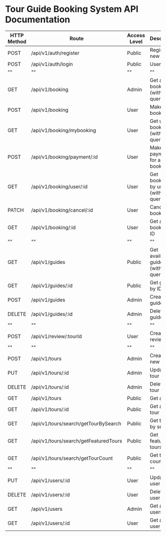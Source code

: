 # Tour Guide Booking System API Documentation

| HTTP Method | Route                                | Access Level | Description                         |
|-------------|--------------------------------------|--------------|-------------------------------------|
| POST        | /api/v1/auth/register               | Public       | Register a new user                 |
| POST        | /api/v1/auth/login                  | Public       | User login                          |
| ""          | ""                                  | ""           | ""                                  |
| GET         | /api/v1/booking                     | Admin        | Get all bookings (with queries)     |
| POST        | /api/v1/booking                     | User         | Make a booking                      |
| GET         | /api/v1/booking/mybooking          | User         | Get user's bookings (with queries)  |
| POST        | /api/v1/booking/payment/:id        | User         | Make payment for a booking          |
| GET         | /api/v1/booking/user/:id           | User         | Get bookings by user ID (with queries) |
| PATCH       | /api/v1/booking/cancel/:id         | User         | Cancel a booking                    |
| GET         | /api/v1/booking/:id                | User         | Get a booking by ID                 |
| ""          | ""                                  | ""           | ""                                  |
| GET         | /api/v1/guides                      | Public       | Get available guides (with queries) |
| GET         | /api/v1/guides/:id                  | Public       | Get guide by ID                     |
| POST        | /api/v1/guides                      | Admin        | Create a guide                      |
| DELETE      | /api/v1/guides/:id                  | Admin        | Delete a guide                      |
| ""          | ""                                  | ""           | ""                                  |
| POST        | /api/v1/review/:tourId              | User         | Create a review                     |
| ""          | ""                                  | ""           | ""                                  |
| POST        | /api/v1/tours                       | Admin        | Create a new tour                   |
| PUT         | /api/v1/tours/:id                   | Admin        | Update a tour                       |
| DELETE      | /api/v1/tours/:id                   | Admin        | Delete a tour                       |
| GET         | /api/v1/tours                       | Public       | Get all tours                       |
| GET         | /api/v1/tours/:id                   | Public       | Get a single tour                   |
| GET         | /api/v1/tours/search/getTourBySearch| Public       | Get tours by search                  |
| GET         | /api/v1/tours/search/getFeaturedTours| Public      | Get featured tours                  |
| GET         | /api/v1/tours/search/getTourCount   | Public       | Get tour count                      |
| ""          | ""                                  | ""           | ""                                  |
| PUT         | /api/v1/users/:id                   | User         | Update a user                       |
| DELETE      | /api/v1/users/:id                   | User         | Delete a user                       |
| GET         | /api/v1/users                       | Admin        | Get all users                       |
| GET         | /api/v1/users/:id                   | User         | Get a single user                   |
